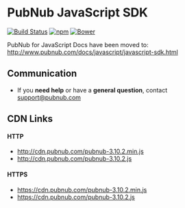 # PubNub JavaScript SDK

[![Build Status](https://travis-ci.org/pubnub/javascript.svg?branch=master)](https://travis-ci.org/pubnub/javascript)
[![npm](https://img.shields.io/npm/v/pubnub.svg)]()
[![Bower](https://img.shields.io/bower/v/pubnub.svg)]()

PubNub for JavaScript Docs have been moved to: http://www.pubnub.com/docs/javascript/javascript-sdk.html

## Communication

- If you **need help** or have a **general question**, contact <support@pubnub.com>

## CDN Links

#### HTTP
* http://cdn.pubnub.com/pubnub-3.10.2.min.js
* http://cdn.pubnub.com/pubnub-3.10.2.js

#### HTTPS
* https://cdn.pubnub.com/pubnub-3.10.2.min.js
* https://cdn.pubnub.com/pubnub-3.10.2.js
